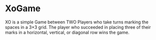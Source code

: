 # XoGame
XO is a simple Game between TWO Players who take turns marking the spaces in a 3×3 grid.
The player who succeeded in placing three of their marks in a horizontal, vertical, or diagonal row wins the game.
